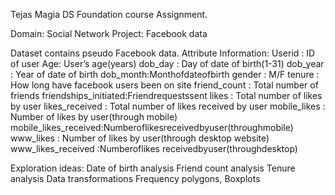 Tejas Magia DS Foundation course Assignment.

Domain: Social Network
Project: Facebook data

Dataset contains pseudo Facebook data.
Attribute Information:
Userid : ID of user
Age: User’s age(years)
dob_day : Day of date of birth(1-31)
dob_year : Year of date of birth
dob_month:Monthofdateofbirth
gender : M/F
tenure : How long have facebook users been on site
friend_count : Total number of friends
friendships_initiated:Friendrequestssent
likes : Total number of likes by user
likes_received : Total number of likes received by user
mobile_likes : Number of likes by user(through mobile)
mobile_likes_received:Numberoflikesreceivedbyuser(throughmobile)
www_likes : Number of likes by user(through desktop website)
www_likes_received :Numberoflikes receivedbyuser(throughdesktop)

Exploration ideas:
Date of birth analysis
Friend count analysis
Tenure analysis
Data transformations
Frequency polygons, Boxplots